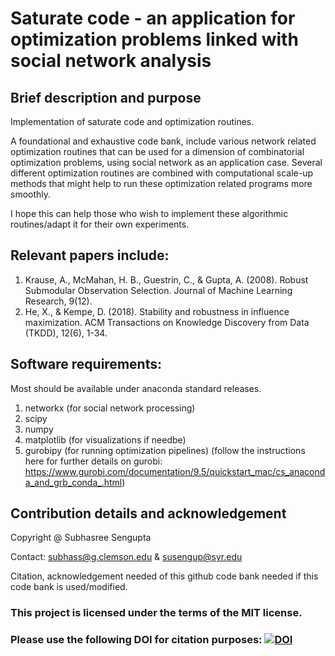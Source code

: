 # Saturate code - an application for optimization problems linked with social network analysis

## Brief description and purpose
Implementation of saturate code and optimization routines.

A foundational and exhaustive code bank, include various network related optimization routines that can be used for a dimension of combinatorial optimization problems, using social network as an application case. 
Several different optimization routines are combined with computational scale-up methods that might help to run these optimization related programs more smoothly. 

I hope this can help those who wish to implement these algorithmic routines/adapt it for their own experiments. 
 
 ## Relevant papers include: 
 1. Krause, A., McMahan, H. B., Guestrin, C., & Gupta, A. (2008). Robust Submodular Observation Selection. Journal of Machine Learning Research, 9(12).
 2. He, X., & Kempe, D. (2018). Stability and robustness in influence maximization. ACM Transactions on Knowledge Discovery from Data (TKDD), 12(6), 1-34.
 
## Software requirements:
Most should be available under anaconda standard releases.
1. networkx (for social network processing)
2. scipy 
3. numpy
4. matplotlib (for visualizations if needbe)
5. gurobipy (for running optimization pipelines)
(follow the instructions here for further details on gurobi: https://www.gurobi.com/documentation/9.5/quickstart_mac/cs_anaconda_and_grb_conda_.html)
 
## Contribution details and acknowledgement

Copyright @ Subhasree Sengupta 

Contact: subhass@g.clemson.edu & susengup@syr.edu

Citation, acknowledgement needed of this github code bank needed if this code bank is used/modified. 

### This project is licensed under the terms of the MIT license.

### Please use the following DOI for citation purposes: [![DOI](https://zenodo.org/badge/634052812.svg)](https://zenodo.org/badge/latestdoi/634052812)
 
 
